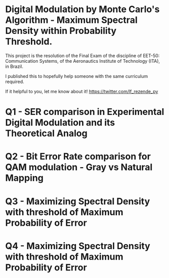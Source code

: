 # Digital Modulation by Monte Carlo's Algorithm - Maximum Spectral Density within Probability Threshold.

This project is the resolution of the Final Exam of the discipline of EET-50: Communication Systems, of the
Aeronautics Institute of Technology (ITA), in Brazil.

I published this to hopefully help someone with the same curriculum required.

If it helpful to you, let me know about it! https://twitter.com/lf_rezende_py

# Q1 - SER comparison in Experimental Digital Modulation and its Theoretical Analog

# Q2 - Bit Error Rate comparison for QAM modulation - Gray vs Natural Mapping

# Q3 - Maximizing Spectral Density with threshold of Maximum Probability of Error

# Q4 - Maximizing Spectral Density with threshold of Maximum Probability of Error
